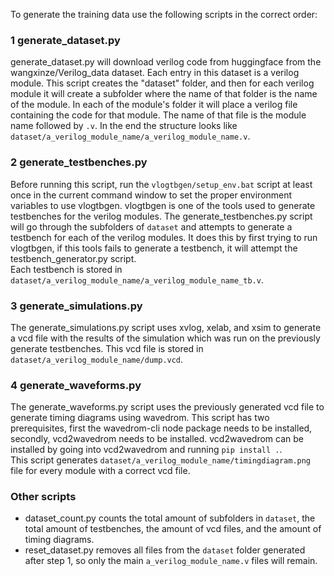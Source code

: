 To generate the training data use the following scripts in the correct order:  
### 1 generate_dataset.py
generate_dataset.py will download verilog code from huggingface from the wangxinze/Verilog_data dataset. Each entry in this dataset is a verilog module. This script creates the "dataset" folder, and then for each verilog module it will create a subfolder where the name of that folder is the name of the module. 
In each of the module's folder it will place a verilog file containing the code for that module. The name of that file is the module name followed by `.v`. In the end the structure looks like `dataset/a_verilog_module_name/a_verilog_module_name.v`.

### 2 generate_testbenches.py
Before running this script, run the `vlogtbgen/setup_env.bat` script at least once in the current command window to set the proper environment variables to use vlogtbgen. vlogtbgen is one of the tools used to generate testbenches for the verilog modules.
The generate_testbenches.py script will go through the subfolders of `dataset` and attempts to generate a testbench for each of the verilog modules. It does this by first trying to run vlogtbgen, if this tools fails to generate a testbench, it will attempt the testbench_generator.py script.  
Each testbench is stored in `dataset/a_verilog_module_name/a_verilog_module_name_tb.v`.

### 3 generate_simulations.py
The generate_simulations.py script uses xvlog, xelab, and xsim to generate a vcd file with the results of the simulation which was run on the previously generate testbenches. This vcd file is stored in `dataset/a_verilog_module_name/dump.vcd`.

### 4 generate_waveforms.py
The generate_waveforms.py script uses the previously generated vcd file to generate timing diagrams using wavedrom. This script has two prerequisites, first the wavedrom-cli node package needs to be installed, secondly, vcd2wavedrom needs to be installed. vcd2wavedrom can be installed by going into vcd2wavedrom and running  `pip install .`.  
This script generates `dataset/a_verilog_module_name/timingdiagram.png` file for every module with a correct vcd file.

### Other scripts  
 - dataset_count.py counts the total amount of subfolders in `dataset`, the total amount of testbenches, the amount of vcd files, and the amount of timing diagrams.
 - reset_dataset.py removes all files from the `dataset` folder generated after step 1, so only the main `a_verilog_module_name.v` files will remain.
